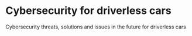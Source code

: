 # Cybersecurity for driverless cars 
Cybersecurity threats, solutions and issues in the future for driverless cars 
